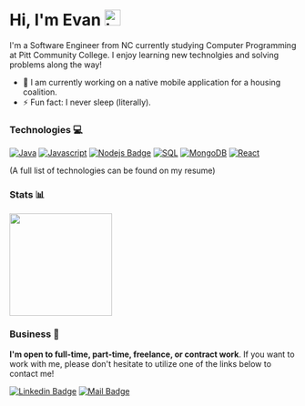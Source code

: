# Hi, I'm Evan <img src="https://user-images.githubusercontent.com/1303154/88677602-1635ba80-d120-11ea-84d8-d263ba5fc3c0.gif" width="28px" alt="hi">

I'm a Software Engineer from NC currently studying Computer Programming at Pitt Community College.  I enjoy learning new technolgies and solving problems along the way!  

- 🔭 I am currently working on a native mobile application for a housing coalition. 
- ⚡ Fun fact:  I never sleep (literally).


  
### Technologies 💻
[![Java](https://img.shields.io/badge/-Java-61DBFB?style=for-the-badge&labelColor=292929&logo=java&logoColor=007396)](#) 
[![Javascript](https://img.shields.io/badge/-Javascript-F0DB4F?style=for-the-badge&labelColor=292929&logo=javascript&logoColor=F0DB4F)](#) [![Nodejs Badge](https://img.shields.io/badge/-Nodejs-3C873A?style=for-the-badge&labelColor=292929&logo=node.js&logoColor=3C873A)](#) 
[![SQL](https://img.shields.io/badge/-MySQL-4479A1?style=for-the-badge&labelColor=292929&logo=mysql&logoColor=4479A1)](#) 
[![MongoDB](https://img.shields.io/badge/-MongoDB-47A248?style=for-the-badge&labelColor=292929&logo=mongodb&logoColor=47A248)](#) 
[![React](https://img.shields.io/badge/-React-0088CC?style=for-the-badge&labelColor=292929&logo=react&logoColor=61DAFB)](#)

(A full list of technologies can be found on my resume)
<br />

### Stats 📊
  <img height="180em" src="https://github-readme-stats.vercel.app/api/top-langs/?username=evancolewright&theme=dark&layout=compact&langs_count=6" />

### Business 📝

__I'm open to full-time, part-time, freelance, or contract work__.  If you want to work with me, please don't hesitate to utilize one of the links below to contact me!

 [![Linkedin Badge](https://img.shields.io/badge/-Evan_Wright-0e76a8?style=flat&labelColor=0e76a8&logo=linkedin&logoColor=white)](https://www.linkedin.com/in/evan-wright-6b6130194/) [![Mail Badge](https://img.shields.io/badge/-evanwright35@gmail.com-c0392b?style=flat&labelColor=c0392b&logo=gmail&logoColor=white)](mailto:evanwright35@gmail.com)
